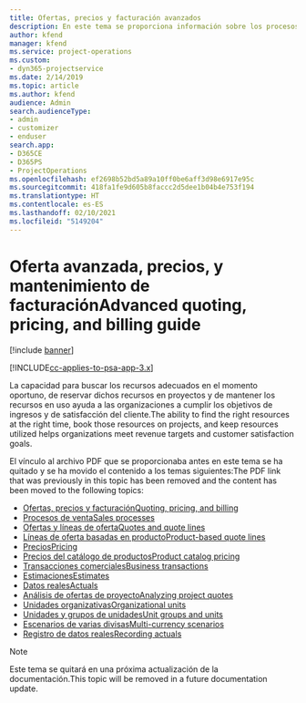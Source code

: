 ```yaml
---
title: Ofertas, precios y facturación avanzados
description: En este tema se proporciona información sobre los procesos de oferta, facturación y precios en Project Service Automation.
author: kfend
manager: kfend
ms.service: project-operations
ms.custom:
- dyn365-projectservice
ms.date: 2/14/2019
ms.topic: article
ms.author: kfend
audience: Admin
search.audienceType:
- admin
- customizer
- enduser
search.app:
- D365CE
- D365PS
- ProjectOperations
ms.openlocfilehash: ef2698b52bd5a89a10ff0be6aff3d98e6917e95c
ms.sourcegitcommit: 418fa1fe9d605b8faccc2d5dee1b04b4e753f194
ms.translationtype: HT
ms.contentlocale: es-ES
ms.lasthandoff: 02/10/2021
ms.locfileid: "5149204"
---
```

# <a name="advanced-quoting-pricing-and-billing-guide"></a><span data-ttu-id="4bbe2-103">Oferta avanzada, precios, y mantenimiento de facturación</span><span class="sxs-lookup"><span data-stu-id="4bbe2-103">Advanced quoting, pricing, and billing guide</span></span>

[!include [banner](../../includes/psa-now-project-operations.md)]

[!INCLUDE[cc-applies-to-psa-app-3.x](../../includes/cc-applies-to-psa-app-3x.md)]

<span data-ttu-id="4bbe2-104">La capacidad para buscar los recursos adecuados en el momento oportuno, de reservar dichos recursos en proyectos y de mantener los recursos en uso ayuda a las organizaciones a cumplir los objetivos de ingresos y de satisfacción del cliente.</span><span class="sxs-lookup"><span data-stu-id="4bbe2-104">The ability to find the right resources at the right time, book those resources on projects, and keep resources utilized helps organizations meet revenue targets and customer satisfaction goals.</span></span> 

<span data-ttu-id="4bbe2-105">El vínculo al archivo PDF que se proporcionaba antes en este tema se ha quitado y se ha movido el contenido a los temas siguientes:</span><span class="sxs-lookup"><span data-stu-id="4bbe2-105">The PDF link that was previously in this topic has been removed and the content has been moved to the following topics:</span></span>

- [<span data-ttu-id="4bbe2-106">Ofertas, precios y facturación</span><span class="sxs-lookup"><span data-stu-id="4bbe2-106">Quoting, pricing, and billing</span></span>](../quote-bill-price.md)
- [<span data-ttu-id="4bbe2-107">Procesos de venta</span><span class="sxs-lookup"><span data-stu-id="4bbe2-107">Sales processes</span></span>](../basic-sales-process.md)
- [<span data-ttu-id="4bbe2-108">Ofertas y líneas de oferta</span><span class="sxs-lookup"><span data-stu-id="4bbe2-108">Quotes and quote lines</span></span>](../basic-quote-lines.md)
- [<span data-ttu-id="4bbe2-109">Líneas de oferta basadas en producto</span><span class="sxs-lookup"><span data-stu-id="4bbe2-109">Product-based quote lines</span></span>](../product-based-quote-lines.md)
- [<span data-ttu-id="4bbe2-110">Precios</span><span class="sxs-lookup"><span data-stu-id="4bbe2-110">Pricing</span></span>](../basic-pricing.md)
- [<span data-ttu-id="4bbe2-111">Precios del catálogo de productos</span><span class="sxs-lookup"><span data-stu-id="4bbe2-111">Product catalog pricing</span></span>](../product-catalog-pricing.md)
- [<span data-ttu-id="4bbe2-112">Transacciones comerciales</span><span class="sxs-lookup"><span data-stu-id="4bbe2-112">Business transactions</span></span>](../basic-business-transactions.md)
- [<span data-ttu-id="4bbe2-113">Estimaciones</span><span class="sxs-lookup"><span data-stu-id="4bbe2-113">Estimates</span></span>](../estimates.md)
- [<span data-ttu-id="4bbe2-114">Datos reales</span><span class="sxs-lookup"><span data-stu-id="4bbe2-114">Actuals</span></span>](../actuals.md)
- [<span data-ttu-id="4bbe2-115">Análisis de ofertas de proyecto</span><span class="sxs-lookup"><span data-stu-id="4bbe2-115">Analyzing project quotes</span></span>](../basic-analyzing-quotes.md)
- [<span data-ttu-id="4bbe2-116">Unidades organizativas</span><span class="sxs-lookup"><span data-stu-id="4bbe2-116">Organizational units</span></span>](../advanced-organizational.md)
- [<span data-ttu-id="4bbe2-117">Unidades y grupos de unidades</span><span class="sxs-lookup"><span data-stu-id="4bbe2-117">Unit groups and units</span></span>](../advanced-units.md)
- [<span data-ttu-id="4bbe2-118">Escenarios de varias divisas</span><span class="sxs-lookup"><span data-stu-id="4bbe2-118">Multi-currency scenarios</span></span>](../advanced-currency.md)
- [<span data-ttu-id="4bbe2-119">Registro de datos reales</span><span class="sxs-lookup"><span data-stu-id="4bbe2-119">Recording actuals</span></span>](../advanced-actuals.md)

> [!NOTE]
> <span data-ttu-id="4bbe2-120">Este tema se quitará en una próxima actualización de la documentación.</span><span class="sxs-lookup"><span data-stu-id="4bbe2-120">This topic will be removed in a future documentation update.</span></span> 
